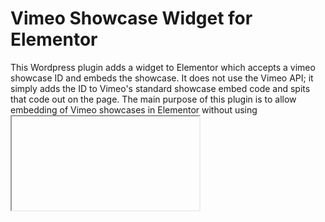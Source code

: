 # Vimeo Showcase Widget for Elementor

This Wordpress plugin adds a widget to Elementor which accepts a vimeo showcase ID and embeds the showcase. It does not use the Vimeo API; it simply adds the ID to Vimeo's standard showcase embed code and spits that code out on the page. The main purpose of this plugin is to allow embedding of Vimeo showcases in Elementor without using <iframe> tags in an Elementor HTML widget, because those get stripped out in a Wordpress Multisite environment unless the user is a super admin. This widget allows editors and non-super admins to easily embed Vimeo showcases.

## Installation

Download as a ZIP file and upload using the normal Wordpress "Add Plugin" dialog.

## Plugin Structure: 
```
assets/
      /js
      
widgets/
      /embed-vimeo-showcase.php
      
index.php
elementor-embed-vimeo-showcase.php
plugin.php
```

* `assets` directory - Holds plugin JavaScript and CSS assets
  * `/js` directory - Holds plugin JavaScript Files
* `widgets` directory - Holds plugin widgets
  * `/embed-vimeo-showcase.php` - Embed Vimeo Showcase Widget class and Wordpress plugin meta info
* `index.php`	- Prevent direct access to directories
* `elementor-embed-vimeo-showcase.php`	- Main plugin file, used as a loader if plugin minimum requirements are met.
* `plugin.php` - Main plugin class

For more documentation please see [Elementor Developers Resource](https://developers.elementor.com/creating-an-extension-for-elementor/).
